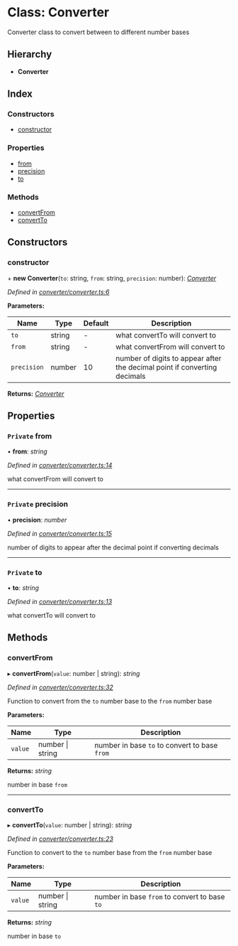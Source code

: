 
# Class: Converter

Converter class to convert between to different number bases

## Hierarchy

* **Converter**

## Index

### Constructors

* [constructor](_converter_converter_.converter.md#constructor)

### Properties

* [from](_converter_converter_.converter.md#private-from)
* [precision](_converter_converter_.converter.md#private-precision)
* [to](_converter_converter_.converter.md#private-to)

### Methods

* [convertFrom](_converter_converter_.converter.md#convertfrom)
* [convertTo](_converter_converter_.converter.md#convertto)

## Constructors

### <a id="constructor" name="constructor"></a>  constructor

\+ **new Converter**(`to`: string, `from`: string, `precision`: number): *[Converter](_converter_converter_.converter.md)*

*Defined in [converter/converter.ts:6](https://github.com/nvitaterna/bconvert/blob/master/src/converter/converter.ts#L6)*

**Parameters:**

Name | Type | Default | Description |
------ | ------ | ------ | ------ |
`to` | string | - | what convertTo will convert to |
`from` | string | - | what convertFrom will convert to |
`precision` | number | 10 | number of digits to appear after the decimal point if converting decimals  |

**Returns:** *[Converter](_converter_converter_.converter.md)*

## Properties

### <a id="private-from" name="private-from"></a> `Private` from

• **from**: *string*

*Defined in [converter/converter.ts:14](https://github.com/nvitaterna/bconvert/blob/master/src/converter/converter.ts#L14)*

what convertFrom will convert to

___

### <a id="private-precision" name="private-precision"></a> `Private` precision

• **precision**: *number*

*Defined in [converter/converter.ts:15](https://github.com/nvitaterna/bconvert/blob/master/src/converter/converter.ts#L15)*

number of digits to appear after the decimal point if converting decimals

___

### <a id="private-to" name="private-to"></a> `Private` to

• **to**: *string*

*Defined in [converter/converter.ts:13](https://github.com/nvitaterna/bconvert/blob/master/src/converter/converter.ts#L13)*

what convertTo will convert to

## Methods

### <a id="convertfrom" name="convertfrom"></a>  convertFrom

▸ **convertFrom**(`value`: number | string): *string*

*Defined in [converter/converter.ts:32](https://github.com/nvitaterna/bconvert/blob/master/src/converter/converter.ts#L32)*

Function to convert from the `to` number base to the `from` number base

**Parameters:**

Name | Type | Description |
------ | ------ | ------ |
`value` | number &#124; string | number in base `to` to convert to base `from` |

**Returns:** *string*

number in base `from`

___

### <a id="convertto" name="convertto"></a>  convertTo

▸ **convertTo**(`value`: number | string): *string*

*Defined in [converter/converter.ts:23](https://github.com/nvitaterna/bconvert/blob/master/src/converter/converter.ts#L23)*

Function to convert to the `to` number base from the `from` number base

**Parameters:**

Name | Type | Description |
------ | ------ | ------ |
`value` | number &#124; string | number in base `from` to convert to base `to` |

**Returns:** *string*

number in base `to`
